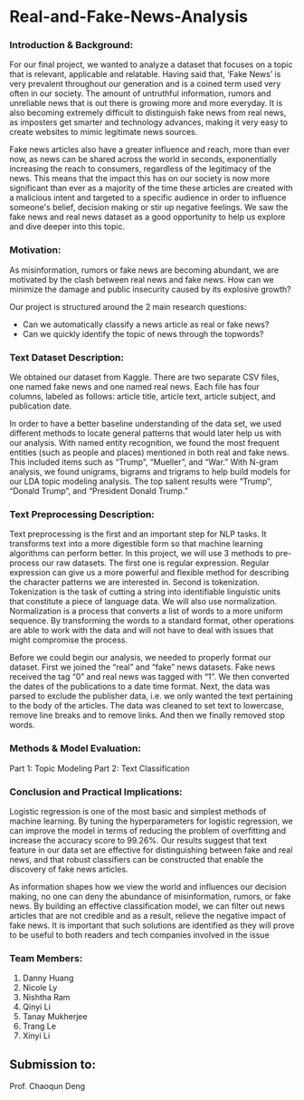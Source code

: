 # Real-and-Fake-News-Analysis

### Introduction & Background:
For our final project, we wanted to analyze a dataset that focuses on a topic that is relevant, applicable and relatable. Having said that, ‘Fake News’ is very prevalent throughout our generation and is a coined term used very often in our society. The amount of untruthful information, rumors and unreliable news that is out there is growing more and more everyday. It is also becoming extremely difficult to distinguish fake news from real news, as imposters get smarter and technology advances, making it very easy to create websites to mimic legitimate news sources.

Fake news articles also have a greater influence and reach, more than ever now, as news can be shared across the world in seconds, exponentially increasing the reach to consumers, regardless of the legitimacy of the news. This means that the impact this has on our society is now more significant than ever as a majority of the time these articles are created with a malicious intent and targeted to a specific audience in order to influence someone's belief, decision making or stir up negative feelings. We saw the fake news and real news dataset as a good opportunity to help us explore and dive deeper into this topic.


### Motivation:
As misinformation, rumors or fake news are becoming abundant, we are motivated by the clash  between real news and fake news. How can we minimize the damage and public insecurity caused by its explosive growth?

Our project is structured around the 2 main research questions:
- Can we automatically classify a news article as real or fake news?
- Can we quickly identify the topic of news through the topwords?


### Text Dataset Description:
We obtained our dataset from Kaggle. There are two separate CSV files, one named fake news and one named real news. Each file has four columns, labeled as follows: article title, article text, article subject, and publication date.

In order to have a better baseline understanding of the data set, we used different methods to locate general patterns that would later help us with our analysis. With named entity recognition, we found the most frequent entities (such as people and places) mentioned in both real and fake news. This included items such as “Trump”, “Mueller”, and “War.” With N-gram analysis, we found unigrams, bigrams and trigrams to help build models for our LDA topic modeling analysis. The top salient results were “Trump”, “Donald Trump”, and “President Donald Trump.”


### Text Preprocessing Description:
Text preprocessing is the first and an important step for NLP tasks. It transforms text into a more digestible form so that machine learning algorithms can perform better. In this project, we will use 3 methods to pre-process our raw datasets. The first one is regular expression. Regular expression can give us a more powerful and flexible method for describing the character patterns we are interested in. Second is tokenization. Tokenization is the task of cutting a string into identifiable linguistic units that constitute a piece of language data. We will also use normalization. Normalization is a process that converts a list of words to a more uniform sequence. By transforming the words to a standard format, other operations are able to work with the data and will not have to deal with issues that might compromise the process.

Before we could begin our analysis, we needed to properly format our dataset. First we joined the “real” and “fake” news datasets. Fake news received the tag “0” and real news was tagged with “1”. We then converted the dates of the publications to a date time format. Next, the data was parsed to exclude the publisher data, i.e. we only wanted the text pertaining to the body of the articles. The data was cleaned to set text to lowercase, remove line breaks and to remove links. And then we finally removed stop words.


### Methods & Model Evaluation:
Part 1: Topic Modeling
Part 2: Text Classification


### Conclusion and Practical Implications:
Logistic regression is one of the most basic and  simplest methods of machine learning. By tuning the hyperparameters for logistic regression, we can improve the model in terms of reducing the problem of overfitting and increase the accuracy score to 99.26%. Our results suggest that text feature in our data set are effective for distinguishing between fake and real news, and that robust classifiers can be constructed that enable the discovery of fake news articles.

As information shapes how we view the world and influences our decision making, no one can deny the abundance of misinformation, rumors, or fake news. By building an effective classification model, we can filter out news articles that are not credible and as a result, relieve the negative impact of fake news. It is important that such solutions are identified as they will prove to be useful to both readers and tech companies involved in the issue


### Team Members:
1. Danny Huang
2. Nicole Ly
3. Nishtha Ram
4. Qinyi Li
5. Tanay Mukherjee
6. Trang Le
7. Xinyi Li

## Submission to:
Prof. Chaoqun Deng

